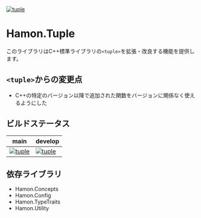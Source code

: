 ﻿[![tuple](https://github.com/shibainuudon/HamonCore/actions/workflows/tuple.yml/badge.svg)](https://github.com/shibainuudon/HamonCore/actions/workflows/tuple.yml)

# Hamon.Tuple

このライブラリはC++標準ライブラリの`<tuple>`を拡張・改良する機能を提供します。

## `<tuple>`からの変更点

* C++の特定のバージョン以降で追加された関数をバージョンに関係なく使えるようにした

## ビルドステータス

| main | develop |
| ---- | ------- |
|[![tuple](https://github.com/shibainuudon/HamonCore/actions/workflows/tuple.yml/badge.svg?branch=main)](https://github.com/shibainuudon/HamonCore/actions/workflows/tuple.yml)|[![tuple](https://github.com/shibainuudon/HamonCore/actions/workflows/tuple.yml/badge.svg?branch=develop)](https://github.com/shibainuudon/HamonCore/actions/workflows/tuple.yml)|

## 依存ライブラリ

* Hamon.Concepts
* Hamon.Config
* Hamon.TypeTraits
* Hamon.Utility
